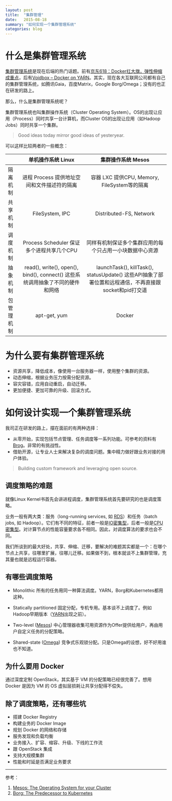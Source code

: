 ```yaml
---
layout: post
title:  "集群管理"
date:   2015-08-18
summary: "如何实现一个集群管理系统"
categories: blog
---
```


# 什么是集群管理系统

[集群管理系统](https://en.wikipedia.org/wiki/Cluster_manager)是现在后端的热门话题。前有[京东618：Docker扛大旗，弹性伸缩成重点](http://www.infoq.com/cn/news/2015/06/jd-618-docker/)，后有[Voidbox – Docker on YARN](http://tech.hulu.com/blog/2015/08/06/voidbox-docker-on-yarn/)。其实，现在各大互联网公司都有自己的集群管理系统，如腾讯Gaia，百度Matrix，Google Borg/Omega；没有的也正在研发的路上。

那么，什么是集群管理系统呢？

集群管理系统也叫集群操作系统（Cluster Operating System）。OS的出现让应用（Process）同时共享一台计算机，而Cluster OS的出现让应用（如Hadoop Jobs）同时共享一个集群。

> Good ideas today mirror good ideas of yesteryear.

可以这样比较两者的一些概念：

|          | 单机操作系统 Linux | 集群操作系统 Mesos|
| -------- | :-----: | :-----: |
| 隔离机制 | 进程 Process 提供地址空间和文件描述符的隔离 | 容器 LXC 提供CPU, Memory, FileSystem等的隔离 |       
| 共享机制 | FileSystem, IPC | Distributed-FS, Network |
| 调度机制 | Process Scheduler 保证多个进程共享几个CPU | 同样有机制保证多个集群应用的每个只占用一小块数据中心资源 |
| 抽象机制 | read(), write(), open(), bind(), connect() 这些系统调用抽象了不同的硬件和网络 | launchTask(), killTask(), statusUpdate() 这些API抽象了部署位置和远程通信，不再直接跟socket和pid打交道 |
| 包管理机制 | apt-get, yum | Docker |

# 为什么要有集群管理系统

* 资源共享，降低成本，像使用一台服务器一样，使用整个集群的资源。
* 动态伸缩，根据业务压力按需分配资源。
* 容灾容错，应用自动重启，自动迁移。
* 更加便捷、更加可靠的升级、回滚方式。

# 如何设计实现一个集群管理系统

我司正在研发的路上，摆在面前的有两种选择：

* 从零开始，实现包括节点管理、任务调度等一系列功能。可参考的资料有 [Brog](http://research.google.com/pubs/pub43438.html)。非常的有挑战性。
* 借助开源，让专业人士来解决复杂的调度问题。集中精力做好跟业务对接的用户体验。

> Building custom framework and leveraging open source.

## 调度策略的难题

就像Linux Kernel书首先会讲进程调度，集群管理系统首先要研究的也是调度策略。

业务一般有两大类：服务（long-running services, 如 [RDS](https://aws.amazon.com/rds/mysql/)）和任务（batch jobs, 如 Hadoop）。它们有不同的特征，前者一般是[IO密集型](http://en.wikipedia.org/wiki/I/O_bound)，后者一般是[CPU密集型](http://en.wikipedia.org/wiki/CPU-bound)。对计算节点的性能容量要求各不相同。因此，对调度算法的要求也会不同。

我们所谈到的最大好处，共享、伸缩、迁移，要解决的难题其实都是一个：在哪个节点上共享，往哪里扩展，往哪儿迁移。如果做不到，根本就谈不上集群管理，充其量也就是远程运行容器。

## 有哪些调度策略

*   Monolithic
    所有的任务用同一种算法调度。YARN，Borg和Kubernetes都用这种。
	
*   Statically partitioned
    固定分配，专机专用。基本谈不上调度了。例如Hadoop早期版本（[YARN](http://hadoop.apache.org/docs/current/hadoop-yarn/hadoop-yarn-site/YARN.html)出现之前）。
    
*   Two-level ([Mesos](http://mesos.apache.org/documentation/latest/mesos-architecture/))
	中心管理器收集可用资源作为Offer提供给用户，再由用户自定义任务的分配策略。

*   Shared-state ([Omega](http://research.google.com/pubs/pub41684.html))
    竞争式乐观锁分配。只是Omega的设想，好不好用谁也不知道。 

## 为什么要用 Docker

通过深度定制 OpenStack，其实基于 VM 的分配策略已经很完善了。想用 Docker 是因为 VM 的 OS 虚拟层损耗让共享分配得不偿失。

## 除了调度策略，还有哪些坑

*   搭建 Docker Registry
*   构建业务的 Docker Image
*   规划 Docker 的网络和存储
*   服务发现和负载均衡
*   业务接入、扩容、缩容、升级、下线的工作流
*   跟 OpenStack 集成
*   支持大规模集群
*   性能和时延是否满足业务要求





---

参考：

1.  [Mesos: The Operating System for your Cluster](https://www.youtube.com/watch?v=gVGZHzRjvo0)
2.  [Borg: The Predecessor to Kubernetes](http://blog.kubernetes.io/2015/04/borg-predecessor-to-kubernetes.html)
